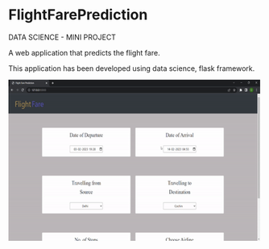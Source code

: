 # FlightFarePrediction

DATA SCIENCE - MINI PROJECT

A web application that predicts the flight fare.

This application has been developed using data science, flask framework.

<p> <img align="center" src="https://github.com/PravalikaBojja/FlightFarePrediction/blob/master/flightfareprediction.gif" width="500" height="320"/> </p>
